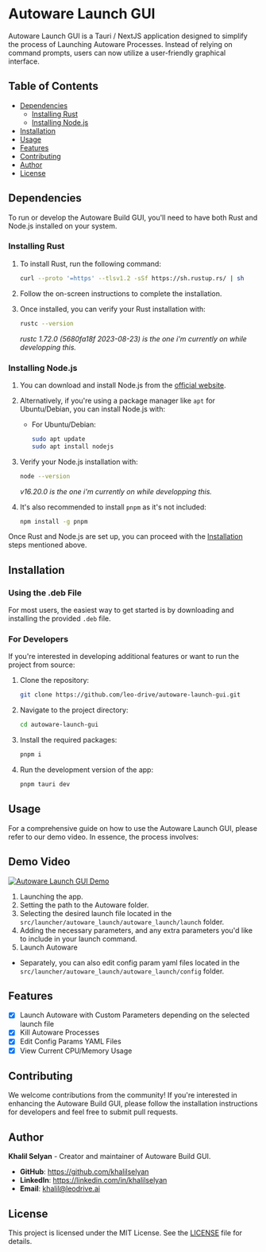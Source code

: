 # Autoware Launch GUI

Autoware Launch GUI is a Tauri / NextJS application designed to simplify the process of Launching Autoware Processes. Instead of relying on command prompts, users can now utilize a user-friendly graphical interface.

## Table of Contents

- [Dependencies](#dependencies)
  - [Installing Rust](#installing-rust)
  - [Installing Node.js](#installing-nodejs)
- [Installation](#installation)
- [Usage](#usage)
- [Features](#features)
- [Contributing](#contributing)
- [Author](#author)
- [License](#license)

## Dependencies

To run or develop the Autoware Build GUI, you'll need to have both Rust and Node.js installed on your system.

### Installing Rust

1. To install Rust, run the following command:

   ```bash
   curl --proto '=https' --tlsv1.2 -sSf https://sh.rustup.rs/ | sh
   ```

2. Follow the on-screen instructions to complete the installation.

3. Once installed, you can verify your Rust installation with:

   ```bash
   rustc --version
   ```
   *rustc 1.72.0 (5680fa18f 2023-08-23) is the one i'm currently on while developping this.*

### Installing Node.js

1. You can download and install Node.js from the [official website](https://nodejs.org/).

2. Alternatively, if you're using a package manager like `apt` for Ubuntu/Debian, you can install Node.js with:

   - For Ubuntu/Debian:

     ```bash
     sudo apt update
     sudo apt install nodejs
     ```

3. Verify your Node.js installation with:

   ```bash
   node --version
   ```
   *v16.20.0 is the one i'm currently on while developping this.*

4. It's also recommended to install `pnpm` as it's not included:

   ```bash
   npm install -g pnpm
   ```

Once Rust and Node.js are set up, you can proceed with the [Installation](#installation) steps mentioned above.

## Installation

### Using the .deb File

For most users, the easiest way to get started is by downloading and installing the provided `.deb` file.

### For Developers

If you're interested in developing additional features or want to run the project from source:

1. Clone the repository:

   ```bash
   git clone https://github.com/leo-drive/autoware-launch-gui.git
   ```

2. Navigate to the project directory:

   ```bash
   cd autoware-launch-gui
   ```

3. Install the required packages:

   ```bash
   pnpm i
   ```

4. Run the development version of the app:

   ```bash
   pnpm tauri dev
   ```

## Usage

For a comprehensive guide on how to use the Autoware Launch GUI, please refer to our demo video. In essence, the process involves:

## **Demo Video**
[![Autoware Launch GUI Demo](https://github-production-user-asset-6210df.s3.amazonaws.com/36904941/273592037-9bb7c83d-eb79-4991-a43c-16d1c5b2673d.png)](https://www.youtube.com/watch?v=iQEEct-pwpg&ab_channel=KhalilSelyan)

1. Launching the app.
2. Setting the path to the Autoware folder.
3. Selecting the desired launch file located in the `src/launcher/autoware_launch/autoware_launch/launch` folder.
4. Adding the necessary parameters, and any extra parameters you'd like to include in your launch command.
5. Launch Autoware

- Separately, you can also edit config param yaml files located in the `src/launcher/autoware_launch/autoware_launch/config` folder.

## Features

- [x] Launch Autoware with Custom Parameters depending on the selected launch file
- [x] Kill Autoware Processes
- [x] Edit Config Params YAML Files
- [x] View Current CPU/Memory Usage

## Contributing

We welcome contributions from the community! If you're interested in enhancing the Autoware Build GUI, please follow the installation instructions for developers and feel free to submit pull requests.

## Author

**Khalil Selyan** - Creator and maintainer of Autoware Build GUI.

- **GitHub**: <https://github.com/khalilselyan>
- **LinkedIn**: <https://linkedin.com/in/khalilselyan>
- **Email**: <khalil@leodrive.ai>

## License

This project is licensed under the MIT License. See the [LICENSE](LICENSE) file for details.
